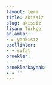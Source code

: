 ```yaml
---
layout: term
title: akissiz
slug: akissiz
lisan: Türkçe
anlamlar:
- ► yankısız
ozellikler:
- - sıfat
ornekler:
- - ''
orneklerkaynak:
- - ''
---
```

